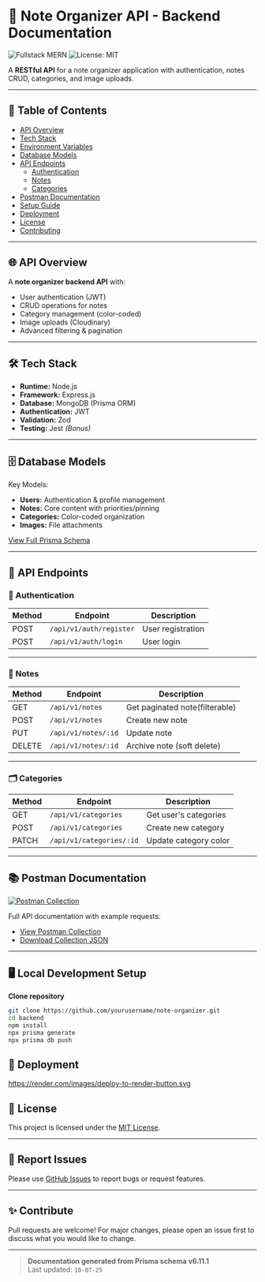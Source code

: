 # 📝 Note Organizer API - Backend Documentation

![Fullstack MERN](https://img.shields.io/badge/Fullstack-MERN-green?logo=react&logoColor=white)
![License: MIT](https://img.shields.io/badge/License-MIT-yellow.svg)

A **RESTful API** for a note organizer application with authentication, notes CRUD, categories, and image uploads.

---

## 📑 Table of Contents

- [API Overview](#api-overview)
- [Tech Stack](#tech-stack)
- [Environment Variables](#environment-variables)
- [Database Models](#database-models)
- [API Endpoints](#api-endpoints)
  - [Authentication](#authentication)
  - [Notes](#notes)
  - [Categories](#categories)
- [Postman Documentation](#postman-documentation)
- [Setup Guide](#setup-guide)
- [Deployment](#deployment)
- [License](#license)
- [Contributing](#contributing)

---

## 🌐 API Overview

A **note organizer backend API** with:

- User authentication (JWT)
- CRUD operations for notes
- Category management (color-coded)
- Image uploads (Cloudinary)
- Advanced filtering & pagination

---

## 🛠 Tech Stack

- **Runtime:** Node.js
- **Framework:** Express.js
- **Database:** MongoDB (Prisma ORM)
- **Authentication:** JWT
- **Validation:** Zod
- **Testing:** Jest _(Bonus)_

---

## 🗄 Database Models

Key Models:

- **Users:** Authentication & profile management
- **Notes:** Core content with priorities/pinning
- **Categories:** Color-coded organization
- **Images:** File attachments

[View Full Prisma Schema](./prisma/schema.prisma)

---

## 🔌 API Endpoints

### 🛂 Authentication

| Method | Endpoint                | Description        |
| ------ | ----------------------- | ------------------ |
| POST   | `/api/v1/auth/register` | User registration  |
| POST   | `/api/v1/auth/login`    | User login         |

---

### 📝 Notes

| Method | Endpoint            | Description                   |
| ------ | ------------------- | ------------------------------|
| GET    | `/api/v1/notes`     | Get paginated note(filterable)|
| POST   | `/api/v1/notes`     | Create new note               |
| PUT    | `/api/v1/notes/:id` | Update note                   |
| DELETE | `/api/v1/notes/:id` | Archive note (soft delete)    |

---

### 🗂 Categories

| Method | Endpoint                  | Description            |
| ------ | ------------------------- | ---------------------- |
| GET    | `/api/v1/categories`      | Get user's categories  |
| POST   | `/api/v1/categories`      | Create new category    |
| PATCH  | `/api/v1/categories/:id`  | Update category color  |

---


## 📚 Postman Documentation

[![Postman Collection](https://run.pstmn.io/button.svg)](https://www.postman.com/collections/your-collection-link)

Full API documentation with example requests:

- [View Postman Collection](https://www.postman.com/collections/your-collection-link)
- [Download Collection JSON](./postman/collection.json)

---

## 🖥 Local Development Setup

 **Clone repository**

   ```bash
   git clone https://github.com/yourusername/note-organizer.git
   cd backend
   npm install
   npx prisma generate
   npx prisma db push
   ```

## 🚀 Deployment
https://render.com/images/deploy-to-render-button.svg


## 📄 License

This project is licensed under the [MIT License](./LICENSE).

---

## 🐛 Report Issues

Please use [GitHub Issues](https://github.com/yourusername/note-organizer/issues) to report bugs or request features.

---

## ✨ Contribute

Pull requests are welcome! For major changes, please open an issue first to discuss what you would like to change.

---

> **Documentation generated from Prisma schema v6.11.1**  
> Last updated: `10-07-25`



